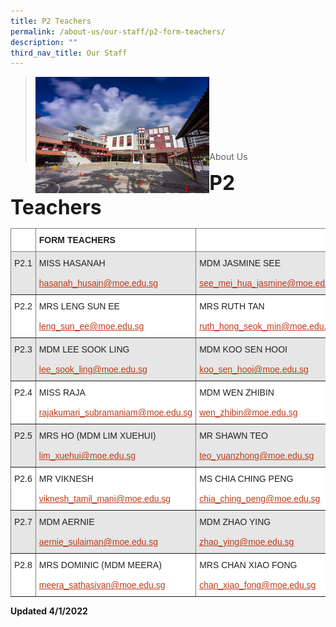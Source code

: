 ```yaml
---
title: P2 Teachers
permalink: /about-us/our-staff/p2-form-teachers/
description: ""
third_nav_title: Our Staff
---
```

><img src="/images/Picture-1-min.jpg"  
     style="width:60%"
			align="left"><br><br><br><br><br><br><br>
>About Us

**<font size=6>P2 Teachers</font>**

<table style="border-collapse:collapse;border-spacing:0" class="tg"><thead><tr><th style="background-color:#FFF;border-color:inherit;border-style:solid;border-width:1px;color:#222;font-family:Arial, sans-serif;font-size:14px;font-weight:normal;overflow:hidden;padding:10px 5px;text-align:left;vertical-align:top;word-break:normal"> </th><th style="background-color:#FFF;border-color:inherit;border-style:solid;border-width:1px;color:#222;font-family:Arial, sans-serif;font-size:14px;font-weight:bold;overflow:hidden;padding:10px 5px;text-align:left;vertical-align:top;word-break:normal">FORM TEACHERS</th><th style="background-color:#FFF;border-color:inherit;border-style:solid;border-width:1px;color:#222;font-family:Arial, sans-serif;font-size:14px;font-weight:normal;overflow:hidden;padding:10px 5px;text-align:left;vertical-align:top;word-break:normal"> </th></tr></thead><tbody><tr><td style="background-color:#E6E6E6;border-color:inherit;border-style:solid;border-width:1px;color:#222;font-family:Arial, sans-serif;font-size:14px;overflow:hidden;padding:10px 5px;text-align:left;vertical-align:top;word-break:normal">P2.1</td><td style="background-color:#E6E6E6;border-color:inherit;border-style:solid;border-width:1px;color:#222;font-family:Arial, sans-serif;font-size:14px;overflow:hidden;padding:10px 5px;text-align:left;vertical-align:middle;word-break:normal">MISS HASANAH<br><br><a href="mailto:hasanah_husain@moe.edu.sg"><span style="text-decoration:underline;color:#BC3A1A;background-color:transparent">hasanah_husain@moe.edu.sg</span></a></td><td style="background-color:#E6E6E6;border-color:inherit;border-style:solid;border-width:1px;color:#222;font-family:Arial, sans-serif;font-size:14px;overflow:hidden;padding:10px 5px;text-align:left;vertical-align:middle;word-break:normal">MDM JASMINE SEE<br><br><a href="mailto:see_mei_hua_jasmine@moe.edu.sg"><span style="text-decoration:underline;color:#BC3A1A;background-color:transparent">see_mei_hua_jasmine@moe.edu.sg</span></a></td></tr><tr><td style="background-color:#FFF;border-color:inherit;border-style:solid;border-width:1px;color:#222;font-family:Arial, sans-serif;font-size:14px;overflow:hidden;padding:10px 5px;text-align:left;vertical-align:top;word-break:normal">P2.2</td><td style="background-color:#FFF;border-color:inherit;border-style:solid;border-width:1px;color:#222;font-family:Arial, sans-serif;font-size:14px;overflow:hidden;padding:10px 5px;text-align:left;vertical-align:middle;word-break:normal">MRS LENG SUN EE<br><br><a href="mailto:leng_sun_ee@moe.edu.sg"><span style="text-decoration:underline;color:#BC3A1A;background-color:transparent">leng_sun_ee@moe.edu.sg</span></a></td><td style="background-color:#FFF;border-color:inherit;border-style:solid;border-width:1px;color:#222;font-family:Arial, sans-serif;font-size:14px;overflow:hidden;padding:10px 5px;text-align:left;vertical-align:middle;word-break:normal">MRS RUTH TAN<br><br><a href="mailto:ruth_hong_seok_min@moe.edu.sg"><span style="text-decoration:underline;color:#BC3A1A;background-color:transparent">ruth_hong_seok_min@moe.edu.sg</span></a></td></tr><tr><td style="background-color:#E6E6E6;border-color:inherit;border-style:solid;border-width:1px;color:#222;font-family:Arial, sans-serif;font-size:14px;overflow:hidden;padding:10px 5px;text-align:left;vertical-align:top;word-break:normal">P2.3</td><td style="background-color:#E6E6E6;border-color:inherit;border-style:solid;border-width:1px;color:#222;font-family:Arial, sans-serif;font-size:14px;overflow:hidden;padding:10px 5px;text-align:left;vertical-align:middle;word-break:normal">MDM LEE SOOK LING<br><br><a href="mailto:lee_sook_ling@moe.edu.sg"><span style="text-decoration:underline;color:#BC3A1A;background-color:transparent">lee_sook_ling@moe.edu.sg</span></a></td><td style="background-color:#E6E6E6;border-color:inherit;border-style:solid;border-width:1px;color:#222;font-family:Arial, sans-serif;font-size:14px;overflow:hidden;padding:10px 5px;text-align:left;vertical-align:middle;word-break:normal">MDM KOO SEN HOOI<br><br><a href="mailto:koo_sen_hooi@moe.edu.sg"><span style="text-decoration:underline;color:#BC3A1A;background-color:transparent">koo_sen_hooi@moe.edu.sg</span></a></td></tr><tr><td style="background-color:#FFF;border-color:inherit;border-style:solid;border-width:1px;color:#222;font-family:Arial, sans-serif;font-size:14px;overflow:hidden;padding:10px 5px;text-align:left;vertical-align:top;word-break:normal">P2.4</td><td style="background-color:#FFF;border-color:inherit;border-style:solid;border-width:1px;color:#222;font-family:Arial, sans-serif;font-size:14px;overflow:hidden;padding:10px 5px;text-align:left;vertical-align:middle;word-break:normal">MISS RAJA<br><br><a href="mailto:rajakumari_subramaniam@moe.edu.sg"><span style="text-decoration:underline;color:#BC3A1A;background-color:transparent">rajakumari_subramaniam@moe.edu.sg</span></a></td><td style="background-color:#FFF;border-color:inherit;border-style:solid;border-width:1px;color:#222;font-family:Arial, sans-serif;font-size:14px;overflow:hidden;padding:10px 5px;text-align:left;vertical-align:middle;word-break:normal">MDM WEN ZHIBIN<br><br><a href="mailto:wen_zhibin@moe.edu.sg"><span style="text-decoration:underline;color:#BC3A1A;background-color:transparent">wen_zhibin@moe.edu.sg</span></a></td></tr><tr><td style="background-color:#E6E6E6;border-color:inherit;border-style:solid;border-width:1px;color:#222;font-family:Arial, sans-serif;font-size:14px;overflow:hidden;padding:10px 5px;text-align:left;vertical-align:top;word-break:normal">P2.5</td><td style="background-color:#E6E6E6;border-color:inherit;border-style:solid;border-width:1px;color:#222;font-family:Arial, sans-serif;font-size:14px;overflow:hidden;padding:10px 5px;text-align:left;vertical-align:middle;word-break:normal">MRS HO (MDM LIM XUEHUI)<br><br><a href="mailto:lim_xuehui@moe.edu.sg"><span style="text-decoration:underline;color:#BC3A1A;background-color:transparent">lim_xuehui@moe.edu.sg</span></a></td><td style="background-color:#E6E6E6;border-color:inherit;border-style:solid;border-width:1px;color:#222;font-family:Arial, sans-serif;font-size:14px;overflow:hidden;padding:10px 5px;text-align:left;vertical-align:middle;word-break:normal">MR SHAWN TEO<br><br><a href="mailto:teo_yuanzhong@moe.edu.sg"><span style="text-decoration:underline;color:#BC3A1A;background-color:transparent">teo_yuanzhong@moe.edu.sg</span></a></td></tr><tr><td style="background-color:#FFF;border-color:inherit;border-style:solid;border-width:1px;color:#222;font-family:Arial, sans-serif;font-size:14px;overflow:hidden;padding:10px 5px;text-align:left;vertical-align:top;word-break:normal">P2.6</td><td style="background-color:#FFF;border-color:inherit;border-style:solid;border-width:1px;color:#222;font-family:Arial, sans-serif;font-size:14px;overflow:hidden;padding:10px 5px;text-align:left;vertical-align:middle;word-break:normal">MR VIKNESH<br><br><a href="mailto:viknesh_tamil_mani@moe.edu.sg"><span style="text-decoration:underline;color:#BC3A1A;background-color:transparent">viknesh_tamil_mani@moe.edu.sg</span></a></td><td style="background-color:#FFF;border-color:inherit;border-style:solid;border-width:1px;color:#222;font-family:Arial, sans-serif;font-size:14px;overflow:hidden;padding:10px 5px;text-align:left;vertical-align:middle;word-break:normal">MS CHIA CHING PENG<br><br><a href="mailto:chia_ching_peng@moe.edu.sg"><span style="text-decoration:underline;color:#BC3A1A;background-color:transparent">chia_ching_peng@moe.edu.sg</span></a></td></tr><tr><td style="background-color:#E6E6E6;border-color:inherit;border-style:solid;border-width:1px;color:#222;font-family:Arial, sans-serif;font-size:14px;overflow:hidden;padding:10px 5px;text-align:left;vertical-align:top;word-break:normal">P2.7</td><td style="background-color:#E6E6E6;border-color:inherit;border-style:solid;border-width:1px;color:#222;font-family:Arial, sans-serif;font-size:14px;overflow:hidden;padding:10px 5px;text-align:left;vertical-align:middle;word-break:normal">MDM AERNIE<br><br><a href="mailto:aernie_sulaiman@moe.edu.sg"><span style="text-decoration:underline;color:#BC3A1A;background-color:transparent">aernie_sulaiman@moe.edu.sg</span></a></td><td style="background-color:#E6E6E6;border-color:inherit;border-style:solid;border-width:1px;color:#222;font-family:Arial, sans-serif;font-size:14px;overflow:hidden;padding:10px 5px;text-align:left;vertical-align:middle;word-break:normal">MDM ZHAO YING<br><br><a href="mailto:zhao_ying@moe.edu.sg"><span style="text-decoration:underline;color:#BC3A1A;background-color:transparent">zhao_ying@moe.edu.sg</span></a></td></tr><tr><td style="background-color:#FFF;border-color:inherit;border-style:solid;border-width:1px;color:#222;font-family:Arial, sans-serif;font-size:14px;overflow:hidden;padding:10px 5px;text-align:left;vertical-align:top;word-break:normal">P2.8</td><td style="background-color:#FFF;border-color:inherit;border-style:solid;border-width:1px;color:#222;font-family:Arial, sans-serif;font-size:14px;overflow:hidden;padding:10px 5px;text-align:left;vertical-align:middle;word-break:normal">MRS DOMINIC (MDM MEERA)<br><br><a href="mailto:meera_sathasivan@moe.edu.sg"><span style="text-decoration:underline;color:#BC3A1A;background-color:transparent">meera_sathasivan@moe.edu.sg</span></a></td><td style="background-color:#FFF;border-color:inherit;border-style:solid;border-width:1px;color:#222;font-family:Arial, sans-serif;font-size:14px;overflow:hidden;padding:10px 5px;text-align:left;vertical-align:middle;word-break:normal">MRS CHAN XIAO FONG<br><br><a href="mailto:chan_xiao_fong@moe.edu.sg"><span style="text-decoration:underline;color:#BC3A1A;background-color:transparent">chan_xiao_fong@moe.edu.sg</span></a></td></tr></tbody></table>

**Updated 4/1/2022**